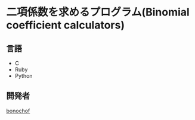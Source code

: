# 二項係数を求めるプログラム(Binomial coefficient calculators)

## 言語
* C
* Ruby
* Python

## 開発者
[bonochof](https://github.com/bonochof)
